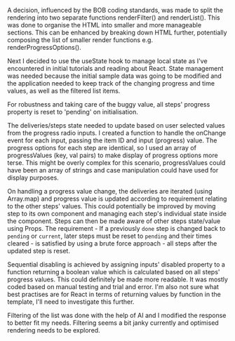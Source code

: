 A decision, influenced by the BOB coding standards, was made to split the rendering into two separate functions renderFilter()
and renderList(). This was done to organise the HTML into smaller and more manageable sections. This can be enhanced by breaking down HTML further, potentially composing the list of smaller render functions e.g. renderProgressOptions().

Next I decided to use the useState hook to manage local state as I've encountered in initial tutorials and reading about React. State management was needed because the initial sample data was going to be modified and the application needed to keep track of the changing progress and time values, as well as the filtered list items.

For robustness and taking care of the buggy value, all steps' progress property is reset to 'pending' on initialisation.

The deliveries/steps state needed to update based on user selected values from the progress radio inputs. I created a function to handle the onChange event for each input, passing the item ID and input (progress) value. The progress options for each step are identical, so I used an array of progressValues (key, val pairs) to make display of progress options more terse. This might be overly complex for this scenario, progressValues could have been an array of strings and case manipulation could have used for display purposes.

On handling a progress value change, the deliveries are iterated (using Array.map) and progress value is updated according to requirement relating to the other steps' values. This could potentially be improved by moving step to its own component and managing each step's individual state inside the component. Steps can then be made aware of other steps state/value using Props. The requirement - If a previously `done` step is changed back to `pending` or `current`, later steps must be reset to `pending` and their times cleared - is satisfied by using a brute force approach - all steps after the updated step is reset.

Sequential disabling is achieved by assigning inputs' disabled property to a function returning a boolean value which is calculated based on all steps' progress values. This could definitely be made more readable. It was mostly coded based on manual testing and trial and error. I'm also not sure what best practises are for React in terms of returning values by function in the template, I'll need to investigate this further.

Filtering of the list was done with the help of AI and I modified the response to better fit my needs. Filtering seems a bit janky currently and optimised rendering needs to be explored.
